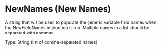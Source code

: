 # NewNames (New Names)

A string that will be used to populate the generic variable field names when the NewFieldNames instruction is run. Multiple names in a list should be separated with commas.

Type: String (list of comma-separated names)
